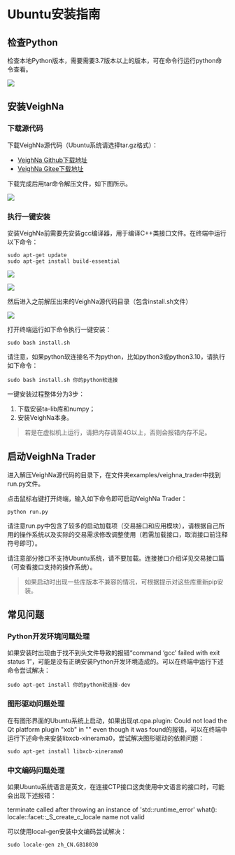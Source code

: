 # Ubuntu安装指南

## 检查Python

检查本地Python版本，需要需要3.7版本以上的版本，可在命令行运行python命令查看。

![](https://vnpy-doc.oss-cn-shanghai.aliyuncs.com/install/40.png)


## 安装VeighNa

### 下载源代码

下载VeighNa源代码（Ubuntu系统请选择tar.gz格式）：

- [VeighNa Github下载地址](https://github.com/vnpy/vnpy/releases)
- [VeighNa Gitee下载地址](https://gitee.com/mirrors/vn-py/releases)

下载完成后用tar命令解压文件，如下图所示。

![](https://vnpy-doc.oss-cn-shanghai.aliyuncs.com/install/41.png)

### 执行一键安装

安装VeighNa前需要先安装gcc编译器，用于编译C++类接口文件。在终端中运行以下命令：

```
sudo apt-get update
sudo apt-get install build-essential
```

![](https://vnpy-doc.oss-cn-shanghai.aliyuncs.com/install/39.png)

![](https://vnpy-doc.oss-cn-shanghai.aliyuncs.com/install/43.png)

然后进入之前解压出来的VeighNa源代码目录（包含install.sh文件）

![](https://vnpy-doc.oss-cn-shanghai.aliyuncs.com/install/42.png)

打开终端运行如下命令执行一键安装：

```
sudo bash install.sh
```

请注意，如果python软连接名不为python，比如python3或python3.10，请执行如下命令：

```
sudo bash install.sh 你的python软连接
```

一键安装过程整体分为3步：

1. 下载安装ta-lib库和numpy；
2. 安装VeighNa本身。

> 若是在虚拟机上运行，请把内存调至4G以上，否则会报错内存不足。


## 启动VeighNa Trader

进入解压VeighNa源代码的目录下，在文件夹examples/veighna_trader中找到run.py文件。

点击鼠标右键打开终端，输入如下命令即可启动VeighNa Trader：

```
python run.py 
```

请注意run.py中包含了较多的启动加载项（交易接口和应用模块），请根据自己所用的操作系统以及实际的交易需求修改调整使用（若需加载接口，取消接口前注释符号即可）。

请注意部分接口不支持Ubuntu系统，请不要加载。连接接口介绍详见交易接口篇（可查看接口支持的操作系统）。

> 如果启动时出现一些库版本不兼容的情况，可根据提示对这些库重新pip安装。


## 常见问题

### Python开发环境问题处理

如果安装时出现由于找不到头文件导致的报错“command ‘gcc’ failed with exit status 1”，可能是没有正确安装Python开发环境造成的。可以在终端中运行下述命令尝试解决：

```
sudo apt-get install 你的python软连接-dev
```

### 图形驱动问题处理

在有图形界面的Ubuntu系统上启动，如果出现qt.qpa.plugin: Could not load the Qt platform plugin "xcb" in "" even though it was found的报错，可以在终端中运行下述命令来安装libxcb-xinerama0，尝试解决图形驱动的依赖问题：

```
sudo apt-get install libxcb-xinerama0
```

### 中文编码问题处理

如果Ubuntu系统语言是英文，在连接CTP接口这类使用中文语言的接口时，可能会出现下述报错：

terminate called after throwing an instance of 'std::runtime_error'
what(): locale::facet::_S_create_c_locale name not valid

可以使用local-gen安装中文编码尝试解决：

```
sudo locale-gen zh_CN.GB18030
```
